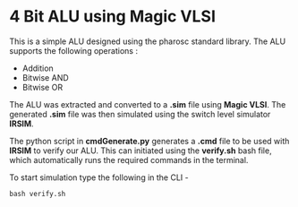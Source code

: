 # 4 Bit ALU using Magic VLSI

This is a simple ALU designed using the pharosc standard library. The ALU supports the following operations :

- Addition
- Bitwise AND
- Bitwise OR

The ALU was extracted and converted to a **.sim** file using **Magic VLSI**. The generated **.sim** file was then simulated using the switch level simulator **IRSIM**.

The python script in **cmdGenerate.py** generates a **.cmd** file to be used with **IRSIM** to verify our ALU. This can initiated using the **verify.sh** bash file, which automatically runs the required commands in the terminal.

To start simulation type the following in the CLI -

```
bash verify.sh
```

